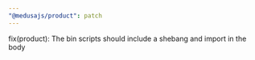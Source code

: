 ```yaml
---
"@medusajs/product": patch
---
```


fix(product): The bin scripts should include a shebang and import in the body
